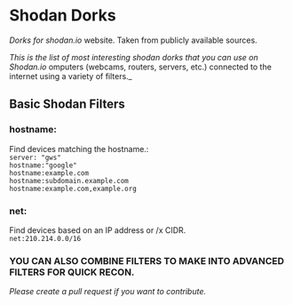  # Shodan Dorks
*Dorks for shodan.io* website. Taken from publicly available sources.

_This is the list of most interesting shodan dorks that you can use on Shodan.io_
omputers (webcams, routers, servers, etc.) connected to the internet using a variety of filters._

## Basic Shodan Filters
### hostname:
Find devices matching the hostname.:<br/>
`server: "gws" `\
`hostname:"google"`\
`hostname:example.com`\
`hostname:subdomain.example.com`\
`hostname:example.com,example.org`

### net:
Find devices based on an IP address or /x CIDR.<br/>
`net:210.214.0.0/16`





### YOU CAN ALSO COMBINE FILTERS TO MAKE INTO ADVANCED FILTERS FOR QUICK RECON.

*Please create a pull request if you want to contribute.*